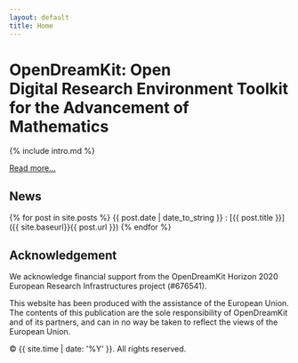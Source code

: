 ```yaml
---
layout: default
title: Home
---
```


# OpenDreamKit: Open <br>Digital Research Environment Toolkit<br>for the Advancement of Mathematics

{% include intro.md %}

[Read more...](about)


## News

{% for post in site.posts %}
{{ post.date | date_to_string }}
: [{{ post.title }}]({{ site.baseurl}}{{ post.url }})
{% endfor %}

## Acknowledgement

We acknowledge financial support from the OpenDreamKit Horizon 2020 European Research Infrastructures project (#676541).

This website has been produced with the assistance of the European Union. The contents of this publication are the sole responsibility of OpenDreamKit and of its partners, and can in no way be taken to reflect the views of the European Union.


<p>&copy; {{ site.time | date: '%Y' }}. All rights reserved.</p>




